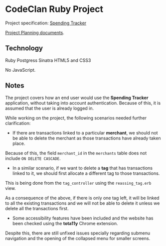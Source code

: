 # CodeClan Ruby Project

Project specification: [Spending Tracker](Spending_tracker.md)

[Project Planning documents](./planning/planning_diagrams.md).

## Technology

Ruby
Postgress
Sinatra
HTML5 and CSS3

No JavaScript.

## Notes

The project covers how an end user would use the **Spending Tracker** application, without taking into account authentication. Because of this, it is assumed that the user is already logged in.

While working on the project, the following scenarios needed further clarification:

* If there are transactions linked to a particular **merchant**, we should not be able to delete the merchant as those transactions have already taken place.

Because of this, the field `merchant_id` in the `merchants` table does not include `ON DELETE CASCADE`.

* In a similar scenario, if we want to delete a **tag** that has transactions linked to it, we should first allocate a different tag to those transactions.

This is being done from the `tag_controller` using the `reassing_tag.erb` view.

As a consequence of the above, if there is only one tag left, it will be linked to all the existing transactions and we will not be able to delete it unless we delete all the transactions first.

* Some accessibility features have been included and the website has been checked using the **tota11y** Chrome extension.

Despite this, there are still unfixed issues specially regarding submenu navigation and the opening of the collapsed menu for smaller screens.
